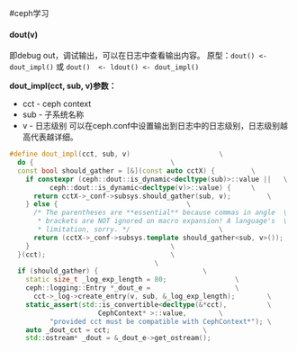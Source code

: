 #ceph学习 
#### dout(v)
即debug out，调试输出，可以在日志中查看输出内容。
原型：`dout() <- dout_impl()` 或 `dout()  <- ldout() <- dout_impl()`

**dout_impl(cct, sub, v)参数：**
- cct - ceph context
- sub - 子系统名称
- v - 日志级别
可以在ceph.conf中设置输出到日志中的日志级别，日志级别越高代表越详细。

``` C++
#define dout_impl(cct, sub, v)						\
  do {									\
  const bool should_gather = [&](const auto cctX) {			\
    if constexpr (ceph::dout::is_dynamic<decltype(sub)>::value ||	\
		  ceph::dout::is_dynamic<decltype(v)>::value) {		\
      return cctX->_conf->subsys.should_gather(sub, v);			\
    } else {								\
      /* The parentheses are **essential** because commas in angle	\
       * brackets are NOT ignored on macro expansion! A language's	\
       * limitation, sorry. */						\
      return (cctX->_conf->subsys.template should_gather<sub, v>());	\
    }									\
  }(cct);								\
									\
  if (should_gather) {							\
    static size_t _log_exp_length = 80; 				\
    ceph::logging::Entry *_dout_e = 					\
      cct->_log->create_entry(v, sub, &_log_exp_length);		\
    static_assert(std::is_convertible<decltype(&*cct), 			\
				      CephContext* >::value,		\
		  "provided cct must be compatible with CephContext*"); \
    auto _dout_cct = cct;						\
    std::ostream* _dout = &_dout_e->get_ostream();

```

